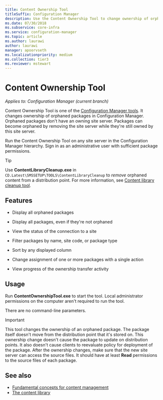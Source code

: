 ```yaml
---
title: Content Ownership Tool
titleSuffix: Configuration Manager
description: Use the Content Ownership Tool to change ownership of orphaned packages in Configuration Manager.
ms.date: 07/30/2018
ms.subservice: core-infra
ms.service: configuration-manager
ms.topic: article
ms.author: laurawi
author: laurawi
manager: apoorvseth
ms.localizationpriority: medium
ms.collection: tier3
ms.reviewer: mstewart
---
```


# Content Ownership Tool

*Applies to: Configuration Manager (current branch)*

Content Ownership Tool is one of the [Configuration Manager tools](tools.md). It changes ownership of orphaned packages in Configuration Manager. Orphaned packages don't have an owning site server. Packages can become orphaned by removing the site server while they're still owned by this site server.

Run the Content Ownership Tool on any site server in the Configuration Manager hierarchy. Sign in as an administrative user with sufficient package permissions.

> [!Tip]
> Use **ContentLibraryCleanup.exe** in `CD.Latest\SMSSETUP\TOOLS\ContentLibraryCleanup` to *remove* orphaned content from a distribution point. For more information, see [Content library cleanup tool](../plan-design/hierarchy/content-library-cleanup-tool.md).



## Features

- Display all orphaned packages

- Display all packages, even if they're not orphaned

- View the status of the connection to a site

- Filter packages by name, site code, or package type

- Sort by any displayed column

- Change assignment of one or more packages with a single action

- View progress of the ownership transfer activity



## Usage

Run **ContentOwnershipTool.exe** to start the tool. Local administrator permissions on the computer aren't required to run the tool.

There are no command-line parameters.

> [!Important]
> This tool changes the ownership of an orphaned package. The package itself doesn't move from the distribution point that it's stored on. This ownership change doesn't cause the package to update on distribution points. It also doesn't cause clients to reevaluate policy for deployment of the package. After the ownership changes, make sure that the new site server can access the source files. It should have at least **Read** permissions to the source files of each package.



## See also

- [Fundamental concepts for content management](../plan-design/hierarchy/fundamental-concepts-for-content-management.md)
- [The content library](../plan-design/hierarchy/the-content-library.md)
